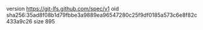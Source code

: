 version https://git-lfs.github.com/spec/v1
oid sha256:35ad8f08b1d79fbbe3a9889ea96547280c25f9df0185a573c6e8f82c433a9c26
size 895
